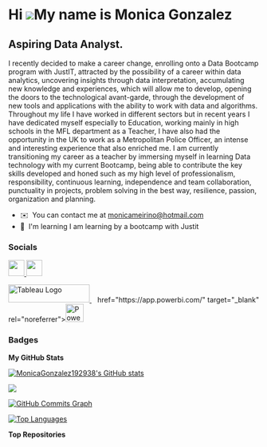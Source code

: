 Hi ![](https://user-images.githubusercontent.com/18350557/176309783-0785949b-9127-417c-8b55-ab5a4333674e.gif)My name is Monica Gonzalez
=======================================================================================================================================

Aspiring Data Analyst.
----------------------

I recently decided to make a career change, enrolling onto a Data Bootcamp program with JustIT, attracted by the possibility of a career within data analytics, uncovering insights through data interpretation, accumulating new knowledge and experiences, which will allow me to develop, opening the doors to the technological avant-garde, through the development of new tools and applications with the ability to work with data and algorithms. Throughout my life I have worked in different sectors but in recent years I have dedicated myself especially to Education, working mainly in high schools in the MFL department as a Teacher, I have also had the opportunity in the UK to work as a Metropolitan Police Officer, an intense and interesting experience that also enriched me. I am currently transitioning my career as a teacher by immersing myself in learning Data technology with my current Bootcamp, being able to contribute the key skills developed and honed such as my high level of professionalism, responsibility, continuous learning, independence and team collaboration, punctuality in projects, problem solving in the best way, resilience, passion, organization and planning.

* ✉️  You can contact me at [monicameirino@hotmail.com](mailto:monicameirino@hotmail.com)
* 🧠  I'm learning I am learning by a bootcamp with Justit


### Socials

<p align="left"> <a href="https://www.github.com/MonicaGonzalez192938" target="_blank" rel="noreferrer"> <picture> <source media="(prefers-color-scheme: dark)" srcset="https://raw.githubusercontent.com/danielcranney/readme-generator/main/public/icons/socials/github-dark.svg" /> <source media="(prefers-color-scheme: light)" srcset="https://raw.githubusercontent.com/danielcranney/readme-generator/main/public/icons/socials/github.svg" /> <img src="https://raw.githubusercontent.com/danielcranney/readme-generator/main/public/icons/socials/github.svg" width="32" height="32" /> </picture> </a> <a href="https://www.linkedin.com/in/www.linkedin.com/in/mónica-gonzález-gonzález-73b2bb33a" target="_blank" rel="noreferrer"> <picture> <source media="(prefers-color-scheme: dark)" srcset="https://raw.githubusercontent.com/danielcranney/readme-generator/main/public/icons/socials/linkedin-dark.svg" /> <source media="(prefers-color-scheme: light)" srcset="https://raw.githubusercontent.com/danielcranney/readme-generator/main/public/icons/socials/linkedin.svg" /> <img src="https://raw.githubusercontent.com/danielcranney/readme-generator/main/public/icons/socials/linkedin.svg" width="32" height="32" /> </picture> </a></p><a href="https://public.tableau.com/app/profile/monica.gonzalez7751" target="_blank" rel="noreferrer; return false;"><img src="https://raw.githubusercontent.com/gilbarbara/logos/main/logos/tableau.svg" width="163" height="36" alt="Tableau Logo" />
</a>&nbsp;&nbsp;
href="https://app.powerbi.com/" target="_blank" rel="noreferrer"><img src="https://cdn.worldvectorlogo.com/logos/power-bi.svg" width="36" height="36" alt="PowerBI" /></a>&nbsp;&nbsp;

### Badges

<b>My GitHub Stats</b>

<a href="http://www.github.com/MonicaGonzalez192938"><img src="https://github-readme-stats.vercel.app/api?username=MonicaGonzalez192938&show_icons=true&hide=issues,&count_private=true&title_color=0891b2&text_color=0891b2&icon_color=0891b2&bg_color=1c1917&hide_border=true&show_icons=true" alt="MonicaGonzalez192938's GitHub stats" /></a>

<a href="http://www.github.com/MonicaGonzalez192938"><img src="https://github-readme-streak-stats.herokuapp.com/?user=MonicaGonzalez192938&stroke=0891b2&background=1c1917&ring=0891b2&fire=0891b2&currStreakNum=0891b2&currStreakLabel=0891b2&sideNums=0891b2&sideLabels=0891b2&dates=0891b2&hide_border=true" /></a>

<a href="http://www.github.com/MonicaGonzalez192938"><img src="https://github-readme-activity-graph.cyclic.app/graph?username=MonicaGonzalez192938&bg_color=1c1917&color=0891b2&line=0891b2&point=0891b2&area_color=1c1917&area=true&hide_border=true&custom_title=GitHub%20Commits%20Graph" alt="GitHub Commits Graph" /></a>

<a href="https://github.com/MonicaGonzalez192938" align="left"><img src="https://github-readme-stats.vercel.app/api/top-langs/?username=MonicaGonzalez192938&langs_count=10&title_color=0891b2&text_color=0891b2&icon_color=0891b2&bg_color=1c1917&hide_border=true&locale=en&custom_title=Top%20%Languages" alt="Top Languages" /></a>

<b>Top Repositories</b>

<div width="100%" align="center"></div><br /><br /><br /><br /><br /><br /><br />
